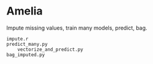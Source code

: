 Amelia
======

Impute missing values, train many models, predict, bag.

	impute.r
	predict_many.py
		vectorize_and_predict.py
	bag_imputed.py
	
	